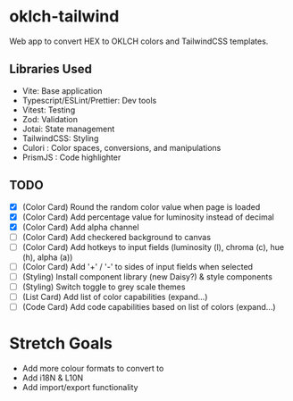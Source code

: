 # oklch-tailwind
Web app to convert HEX to OKLCH colors and TailwindCSS templates.

## Libraries Used
- Vite: Base application
- Typescript/ESLint/Prettier: Dev tools
- Vitest: Testing
- Zod: Validation
- Jotai: State management
- TailwindCSS: Styling
- Culori : Color spaces, conversions, and manipulations
- PrismJS : Code highlighter

## TODO

- [x] (Color Card) Round the random color value when page is loaded
- [x] (Color Card) Add percentage value for luminosity instead of decimal
- [x] (Color Card) Add alpha channel
- [ ] (Color Card) Add checkered background to canvas
- [ ] (Color Card) Add hotkeys to input fields (luminosity (l), chroma (c), hue (h), alpha (a))
- [ ] (Color Card) Add '+' / '-' to sides of input fields when selected
- [ ] (Styling) Install component library (new Daisy?) & style components
- [ ] (Styling) Switch toggle to grey scale themes
- [ ] (List Card) Add list of color capabilities (expand...)
- [ ] (Code Card) Add code capabilities based on list of colors (expand...)

# Stretch Goals
- Add more colour formats to convert to
- Add i18N & L10N
- Add import/export functionality
